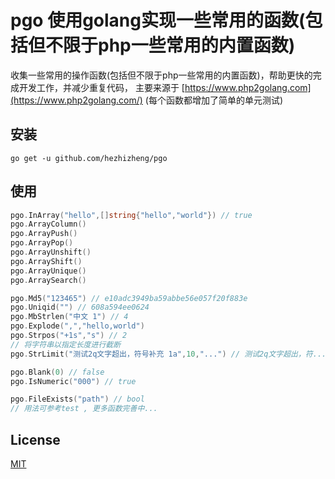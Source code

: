 # pgo 使用golang实现一些常用的函数(包括但不限于php一些常用的内置函数)

收集一些常用的操作函数(包括但不限于php一些常用的内置函数)，帮助更快的完成开发工作，并减少重复代码，
主要来源于 [https://www.php2golang.com](https://www.php2golang.com/) (每个函数都增加了简单的单元测试)

## 安装
`go get -u github.com/hezhizheng/pgo`

## 使用
```go
pgo.InArray("hello",[]string{"hello","world"}) // true
pgo.ArrayColumn()
pgo.ArrayPush()
pgo.ArrayPop()
pgo.ArrayUnshift()
pgo.ArrayShift()
pgo.ArrayUnique()
pgo.ArraySearch()

pgo.Md5("123465") // e10adc3949ba59abbe56e057f20f883e
pgo.Uniqid("") // 608a594ee0624
pgo.MbStrlen("中文 1") // 4
pgo.Explode(",","hello,world")
pgo.Strpos("+1s","s") // 2
// 将字符串以指定长度进行截断
pgo.StrLimit("测试2q文字超出，符号补充 1a",10,"...") // 测试2q文字超出，符...

pgo.Blank(0) // false
pgo.IsNumeric("000") // true

pgo.FileExists("path") // bool
// 用法可参考test , 更多函数完善中...
```

## License
[MIT](./LICENSE.txt)
